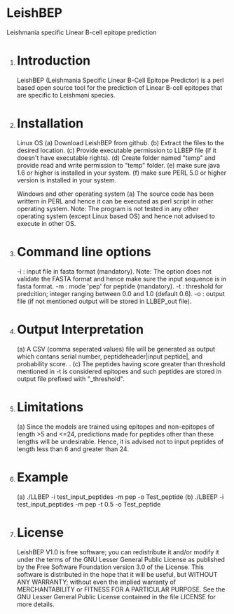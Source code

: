 # LeishBEP
Leishmania specific Linear B-cell epitope prediction 
1. Introduction
   =============
   LeishBEP (Leishmania Specific Linear B-Cell Epitope Predictor) is a perl based open source tool for the prediction of Linear B-cell epitopes that are specific to Leishmani species.
   
2. Installation
   ============
   Linux OS
   (a) Download LeishBEP from github.
   (b) Extract the files to the desired location.
   (c) Provide executable permission to LLBEP file (if it doesn't have executable rights).
   (d) Create folder named "temp" and provide read and write permission to "temp" folder.
   (e) make sure java 1.6 or higher is installed in your system.
   (f) make sure PERL 5.0 or higher version is installed in your system.
   
   Windows and other operating system
   (a) The source code has been writtern in PERL and hence it can be executed as perl script in other operating system. Note: The program is not tested in any other operating system (except Linux based OS) and hence not advised to execute in other OS.

3. Command line options
   ====================
   
   -i : input file in fasta format (mandatory). 
        Note: The option does not validate the FASTA format and hence make sure the input sequence is in fasta format.
   -m : mode  'pep' for peptide (mandatory). 
   -t : threshold for predcition; integer ranging between 0.0 and 1.0 (default 0.6).
   -o : output file (if not mentioned output will be stored in LLBEP_out file).

4. Output Interpretation          
   =====================
   
   (a) A CSV (comma seperated values) file will be generated as output  which contans serial number, peptideheader|input peptide|, and probability score.  .
   (c) The peptides having score greater than threshold mentioned in -t is considered epitopes and such peptides are stored in output file prefixed with "_threshold".

5. Limitations
   ============
   
   (a) Since the models are trained using epitopes and non-epitopes of length >5 and <=24, predictions made for peptides other than these lengths will be undesirable. Hence, it is advised not to input peptides of length less than 6 and greater than 24. 

6. Example
   =======
   (a) ./LLBEP -i test_input_peptides -m pep  -o Test_peptide 
   (b) ./LBEEP -i test_input_peptides -m pep -t 0.5 -o Test_peptide
 	
7. License
   =======
   LeishBEP V1.0 is free software; you can redistribute it and/or modify it under the terms of the GNU Lesser General Public License as published by the Free Software Foundation version 3.0 of the License.
   This software is distributed in the hope that it will be useful, but WITHOUT ANY WARRANTY; without even the implied warranty of MERCHANTABILITY or FITNESS FOR A PARTICULAR PURPOSE. See the GNU Lesser General Public License contained in the file LICENSE for more details.
